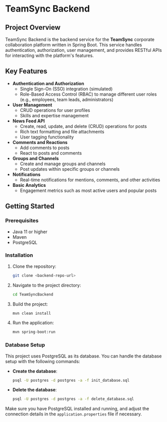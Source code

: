 # TeamSync Backend

## Project Overview

TeamSync Backend is the backend service for the **TeamSync** corporate collaboration platform written in Spring Boot. This service handles authentication, authorization, user management, and provides RESTful APIs for interacting with the platform's features.

## Key Features

- **Authentication and Authorization**
    - Single Sign-On (SSO) integration (simulated)
    - Role-Based Access Control (RBAC) to manage different user roles (e.g., employees, team leads, administrators)
- **User Management**
    - CRUD operations for user profiles
    - Skills and expertise management
- **News Feed API**
    - Create, read, update, and delete (CRUD) operations for posts
    - Rich text formatting and file attachments
    - User tagging functionality
- **Comments and Reactions**
    - Add comments to posts
    - React to posts and comments
- **Groups and Channels**
    - Create and manage groups and channels
    - Post updates within specific groups or channels
- **Notifications**
    - Real-time notifications for mentions, comments, and other activities
- **Basic Analytics**
    - Engagement metrics such as most active users and popular posts

## Getting Started

### Prerequisites

- Java 11 or higher
- Maven
- PostgreSQL

### Installation

1. Clone the repository:
    ```bash
    git clone <backend-repo-url>
    ```
2. Navigate to the project directory:
    ```bash
    cd TeamSyncBackend
    ```
3. Build the project:
    ```bash
    mvn clean install
    ```
4. Run the application:
    ```bash
    mvn spring-boot:run
    ```

### Database Setup

This project uses PostgreSQL as its database. You can handle the database setup with the following commands:

- **Create the database**:
    ```bash
    psql -U postgres -d postgres -a -f init_database.sql
    ```
- **Delete the database**:
    ```bash
    psql -U postgres -d postgres -a -f delete_database.sql
    ```

Make sure you have PostgreSQL installed and running, and adjust the connection details in the `application.properties` file if necessary.